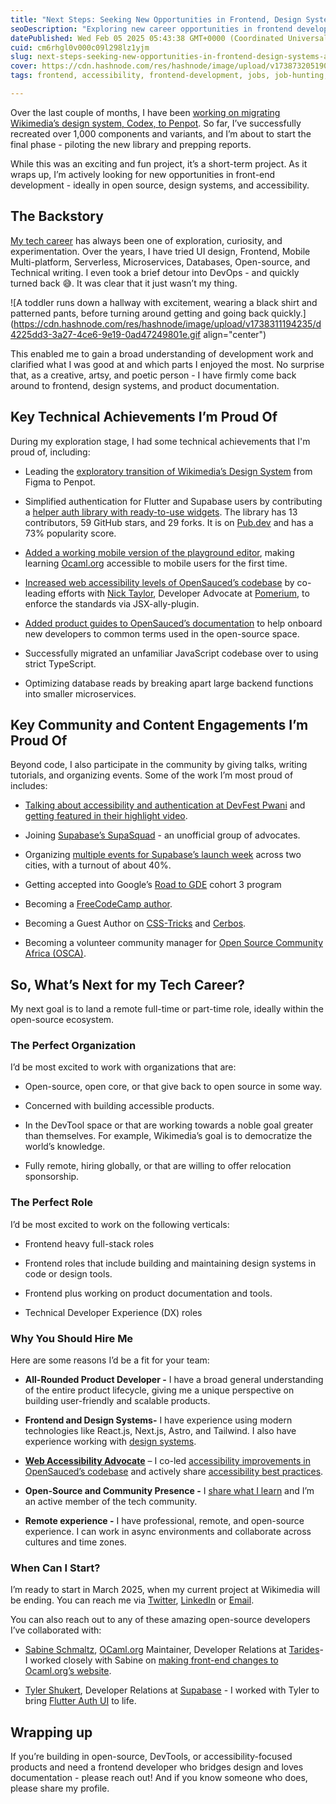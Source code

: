 ```yaml
---
title: "Next Steps: Seeking New Opportunities in Frontend, Design Systems, and DX"
seoDescription: "Exploring new career opportunities in frontend development, design systems, and developer experience with a focus on open-source and accessibility"
datePublished: Wed Feb 05 2025 05:43:38 GMT+0000 (Coordinated Universal Time)
cuid: cm6rhgl0v000c09l298lz1yjm
slug: next-steps-seeking-new-opportunities-in-frontend-design-systems-and-dx
cover: https://cdn.hashnode.com/res/hashnode/image/upload/v1738732051902/4f827051-1c6d-40ef-883a-ef47359ddc14.png
tags: frontend, accessibility, frontend-development, jobs, job-hunting, design-systems, dx, jobsearch

---
```


Over the last couple of months, I have been [working on migrating Wikimedia’s design system, Codex, to Penpot](https://blog.hijabicoder.dev/taking-apart-and-putting-together-wikimedias-design-system). So far, I’ve successfully recreated over 1,000 components and variants, and I’m about to start the final phase - piloting the new library and prepping reports.

While this was an exciting and fun project, it’s a short-term project. As it wraps up, I’m actively looking for new opportunities in front-end development - ideally in open source, design systems, and accessibility.

## The Backstory

[My tech career](https://blog.hijabicoder.dev/my-2022-reflections-dev-retro-2022) has always been one of exploration, curiosity, and experimentation. Over the years, I have tried UI design, Frontend, Mobile Multi-platform, Serverless, Microservices, Databases, Open-source, and Technical writing. I even took a brief detour into DevOps - and quickly turned back 😅. It was clear that it just wasn’t my thing.

![A toddler runs down a hallway with excitement, wearing a black shirt and patterned pants, before turning around getting and going back quickly.](https://cdn.hashnode.com/res/hashnode/image/upload/v1738311194235/d4225dd3-3a27-4ce6-9e19-0ad47249801e.gif align="center")

This enabled me to gain a broad understanding of development work and clarified what I was good at and which parts I enjoyed the most. No surprise that, as a creative, artsy, and poetic person - I have firmly come back around to frontend, design systems, and product documentation.

## Key Technical Achievements I’m Proud Of

During my exploration stage, I had some technical achievements that I'm proud of, including:

* Leading the [exploratory transition of Wikimedia’s Design System](https://phabricator.wikimedia.org/T374275) from Figma to Penpot.
    
* Simplified authentication for Flutter and Supabase users by contributing a [helper auth library with ready-to-use widgets](https://github.com/supabase-community/flutter-auth-ui). The library has 13 contributors, 59 GitHub stars, and 29 forks. It is on [Pub.dev](http://Pub.dev) and has a 73% popularity score.
    
* [Added a working mobile version of the playground editor](https://github.com/ocaml/ocaml.org/pull/2076), making learning [Ocaml.org](http://Ocaml.org) accessible to mobile users for the first time.
    
* [Increased web accessibility levels of OpenSauced’s codebase](https://github.com/open-sauced/app/issues/2264) by co-leading efforts with [Nick Taylor](https://www.linkedin.com/in/nickytonline/), Developer Advocate at [Pomerium](https://www.pomerium.com/), to enforce the standards via JSX-ally-plugin.
    
* [Added product guides to OpenSauced’s documentation](https://github.com/open-sauced/docs/pulls?q=is%3Apr+author%3AFatumaA+is%3Aclosed) to help onboard new developers to common terms used in the open-source space.
    
* Successfully migrated an unfamiliar JavaScript codebase over to using strict TypeScript.
    
* Optimizing database reads by breaking apart large backend functions into smaller microservices.
    

## Key Community and Content Engagements I’m Proud Of

Beyond code, I also participate in the community by giving talks, writing tutorials, and organizing events. Some of the work I’m most proud of includes:

* [Talking about accessibility and authentication at DevFest Pwani](https://www.linkedin.com/posts/fatuma-abdullahi-6b804948_last-saturday-i-physically-spoke-at-a-devfest-activity-7267091320236634112-RTYL?utm_source=share&utm_medium=member_desktop) and [getting featured in their highlight video](https://www.youtube.com/clip/Ugkx1DGLUi4ZCwV9jufaHoJRQscy-NBbAfXI).
    
* Joining [Supabase’s SupaSquad](https://supabase.com/open-source/contributing/supasquad) - an unofficial group of advocates.
    
* Organizing [multiple events for Supabase’s launch week](https://x.com/XquisiteDreamer/status/1828748900616024379) across two cities, with a turnout of about 40%.
    
* Getting accepted into Google’s [Road to GDE](https://blog.google/technology/developers/road-to-gde-supporting-future-google-developer-experts/) cohort 3 program
    
* Becoming a [FreeCodeCamp author](https://www.freecodecamp.org/news/author/HijabiCoder/).
    
* Becoming a Guest Author on [CSS-Tricks](https://css-tricks.com/author/fatumaabdullaho/) and [Cerbos](https://www.cerbos.dev/blog/how-to-use-cerbos-in-docker-compose-pdp-hub).
    
* Becoming a volunteer community manager for [Open Source Community Africa (OSCA)](https://oscafrica.org/).
    

## So, What’s Next for my Tech Career?

My next goal is to land a remote full-time or part-time role, ideally within the open-source ecosystem.

### The Perfect Organization

I’d be most excited to work with organizations that are:

* Open-source, open core, or that give back to open source in some way.
    
* Concerned with building accessible products.
    
* In the DevTool space or that are working towards a noble goal greater than themselves. For example, Wikimedia’s goal is to democratize the world’s knowledge.
    
* Fully remote, hiring globally, or that are willing to offer relocation sponsorship.
    

### The Perfect Role

I’d be most excited to work on the following verticals:

* Frontend heavy full-stack roles
    
* Frontend roles that include building and maintaining design systems in code or design tools.
    
* Frontend plus working on product documentation and tools.
    
* Technical Developer Experience (DX) roles
    

### Why You Should Hire Me

Here are some reasons I’d be a fit for your team:

* **All-Rounded Product Developer -** I have a broad general understanding of the entire product lifecycle, giving me a unique perspective on building user-friendly and scalable products.
    
* **Frontend and Design Systems-** I have experience using modern technologies like React.js, Next.js, Astro, and Tailwind. I also have experience working with [design systems](https://blog.hijabicoder.dev/taking-apart-and-putting-together-wikimedias-design-system).
    
* [**Web Accessibility Advocate**](https://www.youtube.com/watch?v=nQUZAKWELr0) – I co-led [accessibility improvements in OpenSauced’s codebase](https://github.com/open-sauced/app/issues/2264) and actively share [accessibility best practices](https://www.linkedin.com/posts/fatuma-abdullahi-6b804948_last-saturday-i-physically-spoke-at-a-devfest-activity-7267091320236634112-RTYL?utm_source=share&utm_medium=member_desktop).
    
* **Open-Source and Community Presence -** I [share what I learn](https://blog.hijabicoder.dev/) and I’m an active member of the tech community.
    
* **Remote experience -** I have professional, remote, and open-source experience. I can work in async environments and collaborate across cultures and time zones.
    

### When Can I Start?

I’m ready to start in March 2025, when my current project at Wikimedia will be ending. You can reach me via [Twitter](https://x.com/XquisiteDreamer), [LinkedIn](https://www.linkedin.com/in/fatuma-abdullahi-6b804948/) or [Email](mailto:fatuma@hijabicoder.dev).

You can also reach out to any of these amazing open-source developers I’ve collaborated with:

* [Sabine Schmaltz](https://www.linkedin.com/in/sabfis/), [OCaml.org](http://OCaml.org) Maintainer, Developer Relations at [Tarides](https://tarides.com/)\- I worked closely with Sabine on [making front-end changes to Ocaml.org’s website](https://github.com/ocaml/ocaml.org/pulls?q=is%3Apr+author%3AFatumaA+is%3Aclosed).
    
* [Tyler Shukert](https://www.linkedin.com/in/dshukertjr/), Developer Relations at [Supabase](https://supabase.com/) - I worked with Tyler to bring [Flutter Auth UI](https://github.com/supabase-community/flutter-auth-ui) to life.
    

## Wrapping up

If you’re building in open-source, DevTools, or accessibility-focused products and need a frontend developer who bridges design and loves documentation - please reach out! And if you know someone who does, please share my profile.